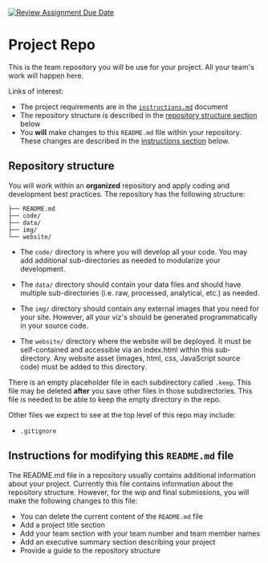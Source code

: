 [![Review Assignment Due Date](https://classroom.github.com/assets/deadline-readme-button-22041afd0340ce965d47ae6ef1cefeee28c7c493a6346c4f15d667ab976d596c.svg)](https://classroom.github.com/a/cERkRA-7)
# Project Repo

This is the team repository you will be use for your project. All your team's work will happen here. 

Links of interest:
* The project requirements are in the [`instructions.md`](instructions.md) document
* The repository structure is described in the [repository structure section](#repository-structure) below
* You **will** make changes to this `README.md` file within your repository. These changes are described in the [instructions section](#instructions-for-modifying-this-readmemd-file) below.

## Repository structure

You will work within an **organized** repository and apply coding and development best practices. The repository has the following structure:

```.
├── README.md
├── code/
├── data/
├── img/
└── website/
```

* The `code/` directory is where you will develop all your code.  You may add additional sub-directories as needed to modularize your development.

* The `data/` directory should contain your data files and should have multiple sub-directories (i.e. raw, processed, analytical, etc.) as needed.

* The `img/` directory should contain any external images that you need for your site. However, all your viz's should be generated programmatically in your source code.

* The `website/` directory where the website will be deployed. It must be self-contained and accessible via an index.html within this sub-directory.  Any website asset (images, html, css, JavaScript source code) must be added to this directory. 

There is an empty placeholder file in each subdirectory called `.keep`. This file may be deleted **after** you save other files in those subdirectories. This file is needed to be able to keep the empty directory in the repo.

Other files we expect to see at the top level of this repo may include:
- `.gitignore`


## Instructions for modifying this `README.md` file

The README.md file in a repository usually contains additional information about your project. Currently this file contains information about the repository structure. However, for the wip and final submissions, you will make the following changes to this file:

* You can delete the current content of the `README.md` file
* Add a project title section
* Add your team section with your team number and team member names
* Add an executive summary section describing your project
* Provide a guide to the repository structure

